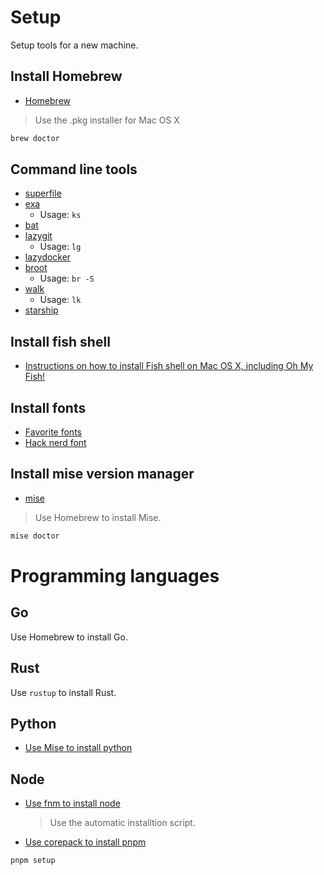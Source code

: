 # Setup

Setup tools for a new machine.

## Install Homebrew

- [Homebrew](https://brew.sh/)

> Use the .pkg installer for Mac OS X

```bash
brew doctor
```

## Command line tools

- [superfile](https://github.com/yorukot/superfile)
- [exa](https://github.com/ogham/exa)
  - Usage: `ks`
- [bat](https://github.com/sharkdp/bat)
- [lazygit](https://github.com/jesseduffield/lazygit)
  - Usage: `lg`
- [lazydocker](https://github.com/jesseduffield/lazydocker)
- [broot](https://github.com/Canop/broot)
  - Usage: `br -S`
- [walk](https://github.com/antonmedv/walk)
  - Usage: `lk`
- [starship](https://github.com/starship/starship)

## Install fish shell

- [Instructions on how to install Fish shell on Mac OS X, including Oh My Fish!](https://gist.github.com/martelogan/97cfc998ade51b6dcf55423bbd50917c)

## Install fonts

- [Favorite fonts](https://gist.github.com/Joker666/344be44b6f397cba59645b205085bcd4)
- [Hack nerd font](https://github.com/ryanoasis/nerd-fonts/tree/master/patched-fonts/Hack)

## Install mise version manager

- [mise](https://mise.jdx.dev/)

> Use Homebrew to install Mise.

```bash
mise doctor
```

# Programming languages

## Go

Use Homebrew to install Go.

## Rust

Use `rustup` to install Rust.

## Python

- [Use Mise to install python](https://mise.jdx.dev/lang/python.html)

## Node

- [Use fnm to install node](https://github.com/Schniz/fnm)

  > Use the automatic installtion script.

- [Use corepack to install pnpm](https://pnpm.io/installation#using-corepack)

```bash
pnpm setup
```
